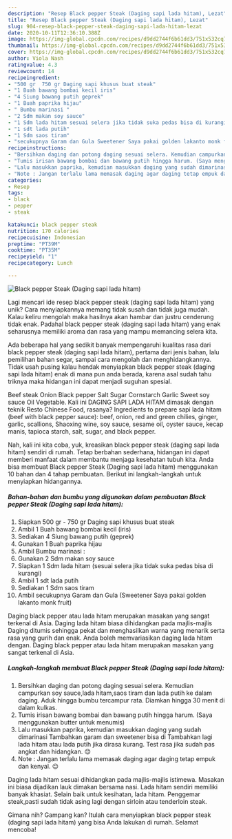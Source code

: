 ```yaml
---
description: "Resep Black pepper Steak (Daging sapi lada hitam), Lezat"
title: "Resep Black pepper Steak (Daging sapi lada hitam), Lezat"
slug: 904-resep-black-pepper-steak-daging-sapi-lada-hitam-lezat
date: 2020-10-11T12:36:10.388Z
image: https://img-global.cpcdn.com/recipes/d9dd2744f6b61dd3/751x532cq70/black-pepper-steak-daging-sapi-lada-hitam-foto-resep-utama.jpg
thumbnail: https://img-global.cpcdn.com/recipes/d9dd2744f6b61dd3/751x532cq70/black-pepper-steak-daging-sapi-lada-hitam-foto-resep-utama.jpg
cover: https://img-global.cpcdn.com/recipes/d9dd2744f6b61dd3/751x532cq70/black-pepper-steak-daging-sapi-lada-hitam-foto-resep-utama.jpg
author: Viola Nash
ratingvalue: 4.3
reviewcount: 14
recipeingredient:
- "500 gr  750 gr Daging sapi khusus buat steak"
- "1 Buah bawang bombai kecil iris"
- "4 Siung bawang putih geprek"
- "1 Buah paprika hijau"
- " Bumbu marinasi "
- "2 Sdm makan soy sauce"
- "1 Sdm lada hitam sesuai selera jika tidak suka pedas bisa di kurangi"
- "1 sdt lada putih"
- "1 Sdm saos tiram"
- "secukupnya Garam dan Gula Sweetener Saya pakai golden lakanto monk fruit"
recipeinstructions:
- "Bersihkan daging dan potong daging sesuai selera. Kemudian campurkan soy sauce,lada hitam,saos tiram dan lada putih ke dalam daging. Aduk hingga bumbu tercampur rata. Diamkan hingga 30 menit di dalam kulkas."
- "Tumis irisan bawang bombai dan bawang putih hingga harum. (Saya menggunakan butter untuk menumis)"
- "Lalu masukkan paprika, kemudian masukkan daging yang sudah dimarinasi Tambahkan garam dan sweetener bisa di Tambahkan lagi lada hitam atau lada putih jika dirasa kurang. Test rasa jika sudah pas angkat dan hidangkan. 😊"
- "Note : Jangan terlalu lama memasak daging agar daging tetap empuk dan kenyal. 😉"
categories:
- Resep
tags:
- black
- pepper
- steak

katakunci: black pepper steak 
nutrition: 170 calories
recipecuisine: Indonesian
preptime: "PT39M"
cooktime: "PT35M"
recipeyield: "1"
recipecategory: Lunch

---
```



![Black pepper Steak (Daging sapi lada hitam)](https://img-global.cpcdn.com/recipes/d9dd2744f6b61dd3/751x532cq70/black-pepper-steak-daging-sapi-lada-hitam-foto-resep-utama.jpg)

Lagi mencari ide resep black pepper steak (daging sapi lada hitam) yang unik? Cara menyiapkannya memang tidak susah dan tidak juga mudah. Kalau keliru mengolah maka hasilnya akan hambar dan justru cenderung tidak enak. Padahal black pepper steak (daging sapi lada hitam) yang enak seharusnya memiliki aroma dan rasa yang mampu memancing selera kita.

Ada beberapa hal yang sedikit banyak mempengaruhi kualitas rasa dari black pepper steak (daging sapi lada hitam), pertama dari jenis bahan, lalu pemilihan bahan segar, sampai cara mengolah dan menghidangkannya. Tidak usah pusing kalau hendak menyiapkan black pepper steak (daging sapi lada hitam) enak di mana pun anda berada, karena asal sudah tahu triknya maka hidangan ini dapat menjadi suguhan spesial.

Beef steak Onion Black pepper Salt Sugar Cornstarch Garlic Sweet soy sauce Oil Vegetable. Kali ini DAGING SAPI LADA HITAM dimasak dengan teknik Resto Chinese Food, rasanya? Ingredients to prepare sapi lada hitam (beef with black pepper sauce): beef, onion, red and green chilies, ginger, garlic, scallions, Shaoxing wine, soy sauce, sesame oil, oyster sauce, kecap manis, tapioca starch, salt, sugar, and black pepper.


Nah, kali ini kita coba, yuk, kreasikan black pepper steak (daging sapi lada hitam) sendiri di rumah. Tetap berbahan sederhana, hidangan ini dapat memberi manfaat dalam membantu menjaga kesehatan tubuh kita. Anda bisa membuat Black pepper Steak (Daging sapi lada hitam) menggunakan 10 bahan dan 4 tahap pembuatan. Berikut ini langkah-langkah untuk menyiapkan hidangannya.

<!--inarticleads1-->

##### Bahan-bahan dan bumbu yang digunakan dalam pembuatan Black pepper Steak (Daging sapi lada hitam):

1. Siapkan 500 gr - 750 gr Daging sapi khusus buat steak
1. Ambil 1 Buah bawang bombai kecil (iris)
1. Sediakan 4 Siung bawang putih (geprek)
1. Gunakan 1 Buah paprika hijau
1. Ambil  Bumbu marinasi :
1. Gunakan 2 Sdm makan soy sauce
1. Siapkan 1 Sdm lada hitam (sesuai selera jika tidak suka pedas bisa di kurangi)
1. Ambil 1 sdt lada putih
1. Sediakan 1 Sdm saos tiram
1. Ambil secukupnya Garam dan Gula (Sweetener Saya pakai golden lakanto monk fruit)


Daging black pepper atau lada hitam merupakan masakan yang sangat terkenal di Asia. Daging lada hitam biasa dihidangkan pada majlis-majlis Daging ditumis sehingga pekat dan menghasilkan warna yang menarik serta rasa yang gurih dan enak. Anda boleh memvariasikan daging lada hitam dengan. Daging black pepper atau lada hitam merupakan masakan yang sangat terkenal di Asia. 

<!--inarticleads2-->

##### Langkah-langkah membuat Black pepper Steak (Daging sapi lada hitam):

1. Bersihkan daging dan potong daging sesuai selera. Kemudian campurkan soy sauce,lada hitam,saos tiram dan lada putih ke dalam daging. Aduk hingga bumbu tercampur rata. Diamkan hingga 30 menit di dalam kulkas.
1. Tumis irisan bawang bombai dan bawang putih hingga harum. (Saya menggunakan butter untuk menumis)
1. Lalu masukkan paprika, kemudian masukkan daging yang sudah dimarinasi Tambahkan garam dan sweetener bisa di Tambahkan lagi lada hitam atau lada putih jika dirasa kurang. Test rasa jika sudah pas angkat dan hidangkan. 😊
1. Note : Jangan terlalu lama memasak daging agar daging tetap empuk dan kenyal. 😉


Daging lada hitam sesuai dihidangkan pada majlis-majlis istimewa. Masakan ini biasa dijadikan lauk dimakan bersama nasi. Lada hitam sendiri memiliki banyak khasiat. Selain baik untuk kesihatan, lada hitam. Penggemar steak,pasti sudah tidak asing lagi dengan sirloin atau tenderloin steak. 

Gimana nih? Gampang kan? Itulah cara menyiapkan black pepper steak (daging sapi lada hitam) yang bisa Anda lakukan di rumah. Selamat mencoba!
